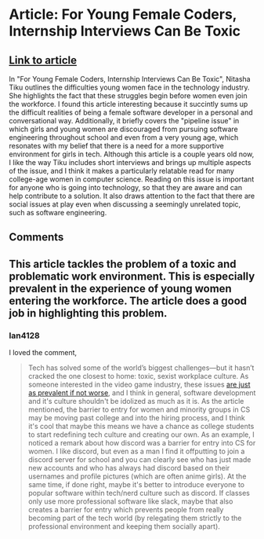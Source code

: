 # Article: For Young Female Coders, Internship Interviews Can Be Toxic
## [Link to article](https://www.wired.com/story/for-young-female-coders-internship-interviews-can-be-toxic/)
In "For Young Female Coders, Internship Interviews Can Be Toxic", Nitasha Tiku outlines the difficulties young women face in the technology industry. She highlights the fact that these struggles begin before women even join the workforce. I found this article interesting because it succintly sums up the difficult realities of being a female software developer in a personal and conversational way. Additionally, it briefly covers the "pipeline issue" in which girls and young women are discouraged from pursuing software engineering throughout school and even from a very young age, which resonates with my belief that there is a need for a more supportive environment for girls in tech. Although this article is a couple years old now, I like the way Tiku includes short interviews and brings up multiple aspects of the issue, and I think it makes a particularly relatable read for many college-age women in computer science. Reading on this issue is important for anyone who is going into technology, so that they are aware and can help contribute to a solution. It also draws attention to the fact that there are social issues at play even when discussing a seemingly unrelated topic, such as software engineering.

## Comments
This article tackles the problem of a toxic and problematic work environment. This is especially prevalent in the experience of young women entering the workforce. The article does a good job in highlighting this problem.
---
### Ian4128
I loved the comment,
> Tech has solved some of the world’s biggest challenges—but it hasn’t cracked the one closest to home: toxic, sexist workplace culture.
As someone interested in the video game industry, these issues [are just as prevalent if not worse](https://techcrunch.com/2022/10/13/activision-blizzard-is-once-again-being-sued-for-sexual-harassment/), and I think in general, software development and it's culture shouldn't be idolized as much as it is. As the article mentioned, the barrier to entry for women and minority groups in CS may be moving past college and into the hiring process, and I think it's cool that maybe this means we have a chance as college students to start redefining tech culture and creating our own. 
As an example, I noticed a remark about how discord was a barrier for entry into CS for women. I like discord, but even as a man I find it offputting to join a discord server for school and you can clearly see who has just made new accounts and who has always had discord based on their usernames and profile pictures (which are often anime girls). At the same time, if done right, maybe it's better to introduce everyone to popular software within tech/nerd culture such as discord. If classes only use more professional software like slack, maybe that also creates a barrier for entry which prevents people from really becoming part of the tech world (by relegating them strictly to the professional environment and keeping them socially apart).